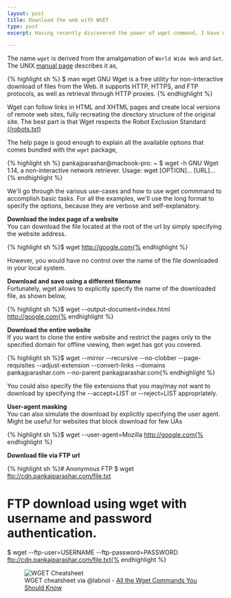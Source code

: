 ```yaml
---
layout: post
title: Download the web with WGET
type: post
excerpt: Having recently discovered the power of wget command, I have written this article to remind myself the various ways we could use this command to download the world wide web.

---
```


The name `wget` is derived from the amalgamation of `World Wide Web` and `Get`. The UNIX [manual page](http://unixhelp.ed.ac.uk/CGI/man-cgi?wget) describes it as,

{% highlight sh %}
$ man wget
GNU Wget is a free utility for non-interactive download of files from
the Web. It supports HTTP, HTTPS, and FTP protocols, as well as retrieval
through HTTP proxies.
{% endhighlight %}

Wget can follow links in HTML and XHTML pages and create local versions
of remote web sites, fully recreating the directory structure of the
original site. The best part is that Wget respects the Robot Exclusion Standard [(/robots.txt)](/robots.txt)

The help page is good enough to explain all the available options that comes bundled with the `wget` package,

{% highlight sh %}
pankajparashar@macbook-pro: ~
$ wget -h
GNU Wget 1.14, a non-interactive network retriever.
Usage: wget [OPTION]... [URL]...
{% endhighlight %}

We'll go through the various use-cases and how to use wget commmand to accomplish basic tasks. For all the examples, we'll use the long format to specify the options, because they are verbose and self-explanatory.

**Download the index page of a website**  
You can download the file located at the root of the url by simply specifying the website address.

{% highlight sh %}$ wget http://google.com{% endhighlight %}

However, you would have no control over the name of the file downloaded in your local system.

**Download and save using a different filename**  
Fortunately, wget allows to explicitly specify the name of the downloaded file, as shown below,

{% highlight sh %}$ wget --output-document=index.html http://google.com{% endhighlight %}

**Download the entire website**  
If you want to clone the entire website and restrict the pages only to the specified domain for offline viewing, then wget has got you covered.

{% highlight sh %}$ wget --mirror --recursive --no-clobber --page-requisites --adjust-extension --convert-links --domains pankajparashar.com --no-parent pankajparashar.com{% endhighlight %}

You could also specify the file extensions that you may/may not want to download by specifying the --accept=LIST or --reject=LIST appropriately.

**User-agent masking**  
You can also simulate the download by explicitly specifying the user agent. Might be useful for websites that block download for few UAs

{% highlight sh %}$ wget --user-agent=Mozilla http://google.com{% endhighlight %}

**Download file via FTP url**  

{% highlight sh %}# Anonymous FTP
$ wget ftp://cdn.pankajparashar.com/file.txt

# FTP download using wget with username and password authentication.
$ wget --ftp-user=USERNAME --ftp-password=PASSWORD ftp://cdn.pankajparashar.com/file.txt{% endhighlight %}

<figure>
    <img src="http://img.labnol.org/di/wget-mirror-site.png" title="WGET Cheatsheet">
    <figcaption>WGET cheatsheet via @labnol - <a href="http://www.labnol.org/software/wget-command-examples/28750/">All the Wget Commands You Should Know</a></figcaption>
</figure>